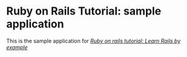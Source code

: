 # Ruby on Rails Tutorial: sample application

This is the sample application for 
[*Ruby on rails tutorial: Learn Rails by example*](http://railstutorial.org)

